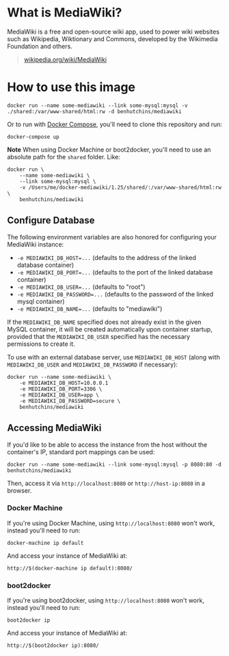 # What is MediaWiki?

MediaWiki is a free and open-source wiki app, used to power wiki websites such
as Wikipedia, Wiktionary and Commons, developed by the Wikimedia Foundation and
others.

> [wikipedia.org/wiki/MediaWiki](https://en.wikipedia.org/wiki/MediaWiki)

# How to use this image

    docker run --name some-mediawiki --link some-mysql:mysql -v ./shared:/var/www-shared/html:rw -d benhutchins/mediawiki

Or to run with [Docker Compose](https://docs.docker.com/compose/install/), you'll need to clone this repository and run:

    docker-compose up

**Note** When using Docker Machine or boot2docker, you'll need to use an absolute path for the `shared` folder. Like:

    docker run \
        --name some-mediawiki \
        --link some-mysql:mysql \
        -v /Users/me/docker-mediawiki/1.25/shared/:/var/www-shared/html:rw \
        benhutchins/mediawiki

## Configure Database

The following environment variables are also honored for configuring your
MediaWiki instance:

 - `-e MEDIAWIKI_DB_HOST=...` (defaults to the address of the linked database container)
 - `-e MEDIAWIKI_DB_PORT=...` (defaults to the port of the linked database container)
 - `-e MEDIAWIKI_DB_USER=...` (defaults to "root")
 - `-e MEDIAWIKI_DB_PASSWORD=...` (defaults to the password of the linked mysql container)
 - `-e MEDIAWIKI_DB_NAME=...` (defaults to "mediawiki")

If the `MEDIAWIKI_DB_NAME` specified does not already exist in the given MySQL
container,  it will be created automatically upon container startup, provided
that the `MEDIAWIKI_DB_USER` specified has the necessary permissions to create
it.

To use with an external database server, use `MEDIAWIKI_DB_HOST` (along with
`MEDIAWIKI_DB_USER` and `MEDIAWIKI_DB_PASSWORD` if necessary):

    docker run --name some-mediawiki \
        -e MEDIAWIKI_DB_HOST=10.0.0.1
        -e MEDIAWIKI_DB_PORT=3306 \
        -e MEDIAWIKI_DB_USER=app \
        -e MEDIAWIKI_DB_PASSWORD=secure \
        benhutchins/mediawiki

## Accessing MediaWiki

If you'd like to be able to access the instance from the host without the
container's IP, standard port mappings can be used:

    docker run --name some-mediawiki --link some-mysql:mysql -p 8080:80 -d benhutchins/mediawiki

Then, access it via `http://localhost:8080` or `http://host-ip:8080` in a browser.

### Docker Machine

If you're using Docker Machine, using `http://localhost:8080` won't work, instead you'll need to run:

    docker-machine ip default

And access your instance of MediaWiki at:

    http://$(docker-machine ip default):8080/

### boot2docker

If you're using boot2docker, using `http://localhost:8080` won't work, instead you'll need to run:

    boot2docker ip

And access your instance of MediaWiki at:

    http://$(boot2docker ip):8080/
